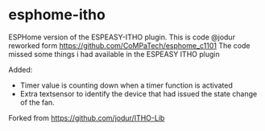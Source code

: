 # esphome-itho
 ESPHome version of the ESPEASY-ITHO plugin. This is code @jodur reworked form https://github.com/CoMPaTech/esphome_c1101 
 The code missed some things i had available in the ESPEASY ITHO plugin
 
 Added:
 - Timer value is counting down when a timer function is activated
 - Extra textsensor to identify the device that had issued the state change of the fan.
 
 Forked from https://github.com/jodur/ITHO-Lib